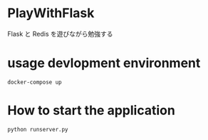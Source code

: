 # PlayWithFlask

Flask と Redis を遊びながら勉強する


# usage devlopment environment

```
docker-compose up
```

# How to start the application

```
python runserver.py
```
